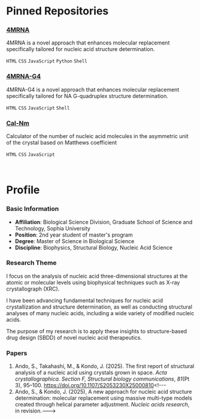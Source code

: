 # Pinned Repositories
### [4MRNA](https://github.com/S-Ando-Biophysics/4MRNA)

4MRNA is a novel approach that enhances molecular replacement specifically tailored for nucleic acid structure determination.

`HTML` `CSS` `JavaScript` `Python` `Shell`

### [4MRNA-G4](https://github.com/S-Ando-Biophysics/4MRNA-G4)

4MRNA-G4 is a novel approach that enhances molecular replacement specifically tailored for NA G-quadruplex structure determination.

`HTML` `CSS` `JavaScript` `Shell`

### [Cal-Nm](https://github.com/S-Ando-Biophysics/Cal-Nm)

Calculator of the number of nucleic acid molecules in the asymmetric unit of the crystal based on Matthews coefficient

`HTML` `CSS` `JavaScript`

<br>

# Profile
### Basic Information
- **Affiliation**: Biological Science Division, Graduate School of Science and Technology, Sophia University
- **Position**: 2nd year student of master's program
- **Degree**: Master of Science in Biological Science
- **Discipline**: Biophysics, Structural Biology, Nucleic Acid Science

### Research Theme
I focus on the analysis of nucleic acid three-dimensional structures at the atomic or molecular levels using biophysical techniques such as X-ray crystallograph (XRC). 

I have been advancing fundamental techniques for nucleic acid crystallization and structure determination, as well as conducting structural analyses of many nucleic acids, including a wide variety of modified nucleic acids. 

The purpose of my research is to apply these insights to structure-based drug design (SBDD) of novel nucleic acid therapeutics.

### Papers
1. Ando, S., Takahashi, M., & Kondo, J. (2025). The first report of structural analysis of a nucleic acid using crystals grown in space. _Acta crystallographica. Section F, Structural biology communications_, _81_(Pt 3), 95–100. https://doi.org/10.1107/S2053230X25000810<!---
2. Ando, S., & Kondo, J. (2025), A new approach for nucleic acid structure determination: molecular replacement using massive multi-type models created through helical parameter adjustment. _Nucleic acids research_, in revision.--->

<!---
<br>
# Links
### Portfolio
[researchmap](https://researchmap.jp/shinando?lang=en) | [ORCID](https://orcid.org/0009-0007-3991-7851) | [Google Scholar](https://scholar.google.co.jp/citations?hl=en&user=Inqv1GIAAAAJ&view_op=list_works&sortby=pubdate)

### Social Media
[Instagram](https://www.instagram.com/s.ando_biophysics) | [Threads](https://www.threads.com/@s.ando_biophysics) | [X (Twitter)](https://x.com/s_ando_biophys) | [Bluesky](https://bsky.app/profile/s-ando-biophysics.bsky.social) | [LinkedIn](https://www.linkedin.com/in/shin-a-0334792a7/) | [ResearchGate](https://www.researchgate.net/profile/Shin-Ando) | [YouTube](https://www.youtube.com/@s.ando_biophysics)
--->
